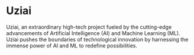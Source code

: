 # Uziai
Uziai, an extraordinary high-tech project fueled by the cutting-edge advancements of Artificial Intelligence (AI) and Machine Learning (ML). Uziai pushes the boundaries of technological innovation by harnessing the immense power of AI and ML to redefine possibilities.
